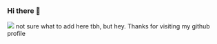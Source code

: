 ### Hi there 👋
![](https://komarev.com/ghpvc/?username=SleepyPeko&color=ff69b4)
not sure what to add here tbh, but hey. Thanks for visiting my github profile
